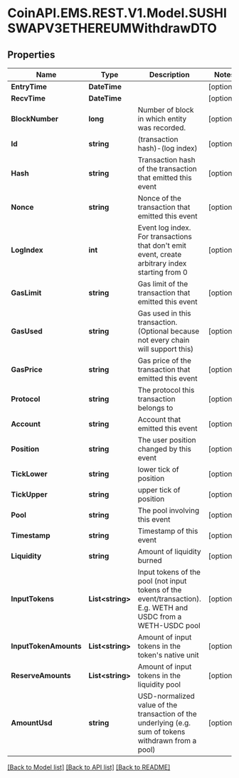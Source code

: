 # CoinAPI.EMS.REST.V1.Model.SUSHISWAPV3ETHEREUMWithdrawDTO

## Properties

Name | Type | Description | Notes
------------ | ------------- | ------------- | -------------
**EntryTime** | **DateTime** |  | [optional] 
**RecvTime** | **DateTime** |  | [optional] 
**BlockNumber** | **long** | Number of block in which entity was recorded. | [optional] 
**Id** | **string** | (transaction hash)-(log index) | [optional] 
**Hash** | **string** | Transaction hash of the transaction that emitted this event | [optional] 
**Nonce** | **string** | Nonce of the transaction that emitted this event | [optional] 
**LogIndex** | **int** | Event log index. For transactions that don&#39;t emit event, create arbitrary index starting from 0 | [optional] 
**GasLimit** | **string** | Gas limit of the transaction that emitted this event | [optional] 
**GasUsed** | **string** | Gas used in this transaction. (Optional because not every chain will support this) | [optional] 
**GasPrice** | **string** | Gas price of the transaction that emitted this event | [optional] 
**Protocol** | **string** | The protocol this transaction belongs to | [optional] 
**Account** | **string** | Account that emitted this event | [optional] 
**Position** | **string** | The user position changed by this event | [optional] 
**TickLower** | **string** | lower tick of position | [optional] 
**TickUpper** | **string** | upper tick of position | [optional] 
**Pool** | **string** | The pool involving this event | [optional] 
**Timestamp** | **string** | Timestamp of this event | [optional] 
**Liquidity** | **string** | Amount of liquidity burned | [optional] 
**InputTokens** | **List&lt;string&gt;** | Input tokens of the pool (not input tokens of the event/transaction). E.g. WETH and USDC from a WETH-USDC pool | [optional] 
**InputTokenAmounts** | **List&lt;string&gt;** | Amount of input tokens in the token&#39;s native unit | [optional] 
**ReserveAmounts** | **List&lt;string&gt;** | Amount of input tokens in the liquidity pool | [optional] 
**AmountUsd** | **string** | USD-normalized value of the transaction of the underlying (e.g. sum of tokens withdrawn from a pool) | [optional] 

[[Back to Model list]](../README.md#documentation-for-models) [[Back to API list]](../README.md#documentation-for-api-endpoints) [[Back to README]](../README.md)

